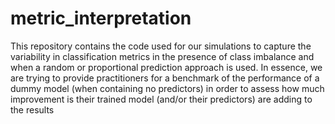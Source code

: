 # metric_interpretation
 This repository contains the code used for our simulations to capture the variability in classification metrics in the presence of class imbalance and when a random or proportional prediction approach is used. In essence, we are trying to provide practitioners for a benchmark of the performance of a dummy model (when containing no predictors) in order to assess how much improvement is their trained model (and/or their predictors) are adding to the results
